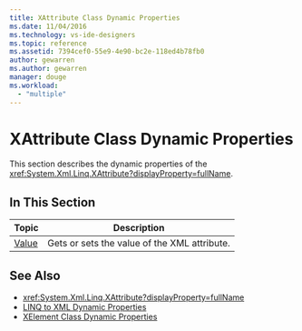 ```yaml
---
title: XAttribute Class Dynamic Properties
ms.date: 11/04/2016
ms.technology: vs-ide-designers
ms.topic: reference
ms.assetid: 7394cef0-55e9-4e90-bc2e-118ed4b78fb0
author: gewarren
ms.author: gewarren
manager: douge
ms.workload:
  - "multiple"
---
```

# XAttribute Class Dynamic Properties

This section describes the dynamic properties of the <xref:System.Xml.Linq.XAttribute?displayProperty=fullName>.

## In This Section

|Topic|Description|
|-----------|-----------------|
|[Value](../designers/value-xattribute-dynamic-property.md)|Gets or sets the value of the XML attribute.|

## See Also

- <xref:System.Xml.Linq.XAttribute?displayProperty=fullName>
- [LINQ to XML Dynamic Properties](../designers/linq-to-xml-dynamic-properties.md)
- [XElement Class Dynamic Properties](../designers/xelement-class-dynamic-properties.md)